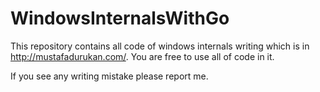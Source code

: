 # WindowsInternalsWithGo
This repository contains all code of windows internals writing which is in http://mustafadurukan.com/.
You are free to use all of code in it.

If you see any writing mistake please report me.
